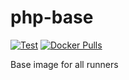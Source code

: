 # php-base

[![Test](https://github.com/violinist-dev/php-base/actions/workflows/test.yml/badge.svg)](https://github.com/violinist-dev/php-base/actions/workflows/test.yml)
[![Docker Pulls](https://img.shields.io/docker/pulls/violinist/php-base)](https://hub.docker.com/r/violinist/php-base)

Base image for all runners
